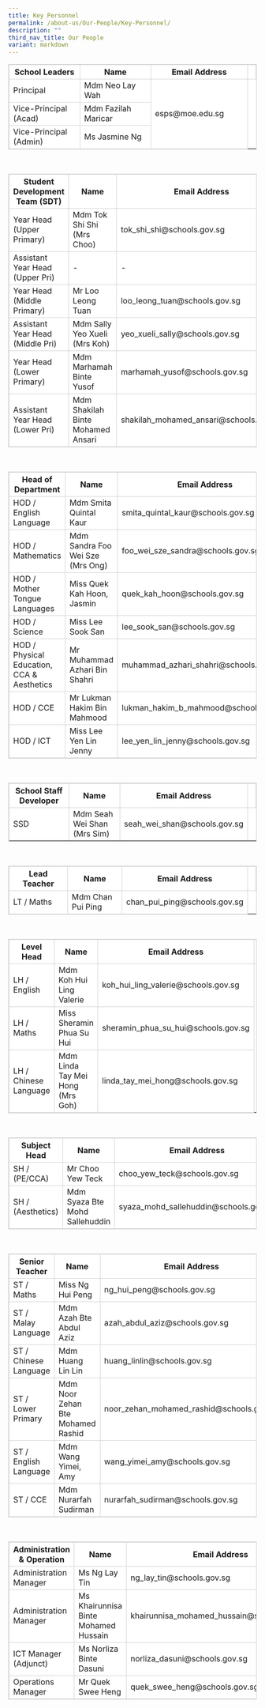 ```yaml
---
title: Key Personnel
permalink: /about-us/Our-People/Key-Personnel/
description: ""
third_nav_title: Our People
variant: markdown
---
```

<style>
table, th, td {
  border:  1px solid #D3D3D3;
  border-collapse: collapse;
  background-color: white;
}

</style>

<table style="width:100%">
  <tbody><tr>
    <th style="width: 30%">School Leaders</th>
    <th style="width: 30%">Name</th>
		<th style="width: 40%">Email Address</th>
		<td>
  </td></tr>
<tr>
	<td>Principal</td>
	<td>Mdm Neo Lay Wah</td>
	<td rowspan="3">esps@moe.edu.sg</td>
	</tr>
	<tr>
	<td>Vice-Principal (Acad)</td>
			<td>Mdm Fazilah Maricar</td>
	</tr>
		<tr>
	<td>Vice-Principal (Admin)</td>
				<td>Ms Jasmine Ng</td>
	</tr>
</tbody></table>

<br>
<table style="width:100%">
  <tbody><tr>
    <th style="width: 30%">Student Development Team (SDT)</th>
    <th style="width: 30%">Name</th>
		<th style="width: 40%">Email Address</th><td>
  </td></tr>
<tr>
	<td>Year Head (Upper Primary)</td>
			<td>Mdm Tok Shi Shi (Mrs Choo)</td>
		<td>tok_shi_shi@schools.gov.sg</td>
	</tr>
	<tr>
	<td>Assistant Year Head (Upper Pri)</td>
			<td>-</td>
		<td>-</td>
	</tr>
	<tr>
	<td>Year Head (Middle Primary)</td>
			<td>Mr Loo Leong Tuan</td>
		<td>loo_leong_tuan@schools.gov.sg</td>
	</tr>
			<tr>
				<td>Assistant Year Head (Middle Pri)</td>
			<td>Mdm Sally Yeo Xueli (Mrs Koh)</td>
		<td>yeo_xueli_sally@schools.gov.sg</td>
	</tr>
					<tr>
						<td>Year Head (Lower Primary)</td>
			<td>Mdm Marhamah Binte Yusof</td>
		<td>marhamah_yusof@schools.gov.sg</td>
	</tr>
					<tr>
						<td>Assistant Year Head (Lower Pri)</td>
			<td>Mdm Shakilah Binte Mohamed Ansari</td>
		<td>shakilah_mohamed_ansari@schools.gov.sg</td>
	</tr>				
</tbody></table>

<br>

<table style="width:100%">
  <tbody><tr>
    <th style="width: 30%">Head of Department</th>
    <th style="width: 30%">Name</th>
		<th style="width: 40%">Email Address</th><td>
  </td></tr>
<tr>
	<td>HOD / English Language</td>
	<td>Mdm Smita Quintal Kaur</td>
	<td>smita_quintal_kaur@schools.gov.sg</td>
	</tr>
<tr>
	<td>HOD / Mathematics</td>
	<td>Mdm Sandra Foo Wei Sze (Mrs Ong)</td>
	<td>foo_wei_sze_sandra@schools.gov.sg</td>
	</tr>
	<tr>
	<td>HOD / Mother Tongue Languages</td>
	<td>Miss Quek Kah Hoon, Jasmin</td>
	<td>quek_kah_hoon@schools.gov.sg</td>
	</tr>
<tr>
	<td>HOD / Science</td>
	<td>Miss Lee Sook San</td>
	<td>lee_sook_san@schools.gov.sg</td>
	</tr>
<tr>
	<td>HOD / Physical Education, CCA &amp; Aesthetics</td>
	<td>Mr Muhammad Azhari Bin Shahri</td>
	<td>muhammad_azhari_shahri@schools.gov.sg</td>
	</tr>
<tr>
	<td>HOD / CCE</td>
	<td>Mr Lukman Hakim Bin Mahmood</td>
	<td>lukman_hakim_b_mahmood@schools.gov.sg</td>
	</tr>
<tr>
	<td>HOD / ICT</td>
	<td>Miss Lee Yen Lin Jenny</td>
	<td>lee_yen_lin_jenny@schools.gov.sg</td>
	</tr>
</tbody></table>

<br>

<table style="width:100%">
  <tbody><tr>
    <th style="width: 30%">School Staff Developer</th>
    <th style="width: 30%">Name</th>
		<th style="width: 40%">Email Address</th><td>
  </td></tr>
<tr>
	<td>SSD</td>
	<td>Mdm Seah Wei Shan (Mrs Sim)</td>
	<td>seah_wei_shan@schools.gov.sg</td>
	</tr>
<tr>
</tr></tbody></table>

<br>

<table style="width:100%">
  <tbody><tr>
    <th style="width: 30%">Lead Teacher</th>
    <th style="width: 30%">Name</th>
		<th style="width: 40%">Email Address</th><td>
  </td></tr>
	<tr>
	<td>LT / Maths</td>
			<td>Mdm Chan Pui Ping</td>
		<td>chan_pui_ping@schools.gov.sg</td>
	</tr>
</tbody></table>

<br>
<table style="width:100%">
  <tbody><tr>
    <th style="width: 30%">Level Head</th>
    <th style="width: 30%">Name</th>
		<th style="width: 40%">Email Address</th><td>
  </td></tr>
			<tr>
	<td>LH / English</td>
			<td>Mdm Koh Hui Ling Valerie</td>
		<td>koh_hui_ling_valerie@schools.gov.sg</td>
		</tr>
			<tr>
	<td>LH / Maths</td>
			<td>Miss Sheramin Phua Su Hui</td>
		<td>sheramin_phua_su_hui@schools.gov.sg</td>
	</tr>
	<tr>
	<td>LH / Chinese Language</td>
			<td>Mdm Linda Tay Mei Hong (Mrs Goh)</td>
		<td>linda_tay_mei_hong@schools.gov.sg</td>
	</tr>
</tbody></table><br>

<table style="width:100%">
  <tbody><tr>
    <th style="width: 30%">Subject Head</th>
    <th style="width: 30%">Name</th>
		<th style="width: 40%">Email Address</th><td>
  </td></tr>
			<tr>
	<td>SH / (PE/CCA)</td>
			<td>Mr Choo Yew Teck</td>
		<td>choo_yew_teck@schools.gov.sg</td>
	</tr>
	<tr>
	<td>SH / (Aesthetics)</td>
			<td>Mdm Syaza Bte Mohd Sallehuddin</td>
		<td>syaza_mohd_sallehuddin@schools.gov.sg</td>
	</tr>
</tbody></table><br>



<table style="width:100%">
  <tbody><tr>
    <th style="width: 30%">Senior Teacher</th>
    <th style="width: 30%">Name</th>
		<th style="width: 40%">Email Address</th><td>
  </td></tr>
			<tr>
	<td>ST / Maths</td>
			<td>Miss Ng Hui Peng</td>
		<td>ng_hui_peng@schools.gov.sg</td>
	</tr>	
			<tr>
	<td>ST / Malay Language</td>
			<td>Mdm Azah Bte Abdul Aziz</td>
		<td>azah_abdul_aziz@schools.gov.sg</td>
	</tr>
	<tr>
	<td>ST / Chinese Language</td>
			<td>Mdm Huang Lin Lin</td>
		<td>huang_linlin@schools.gov.sg</td>
	</tr>		
					<tr>
	<td>ST / Lower Primary</td>
			<td>Mdm Noor Zehan Bte Mohamed Rashid</td>
		<td>noor_zehan_mohamed_rashid@schools.gov.sg</td>
	</tr>	
						<tr>
	<td>ST / English Language</td>
			<td>Mdm Wang Yimei, Amy</td>
		<td>wang_yimei_amy@schools.gov.sg</td>
	</tr>	
				<tr>
	<td>ST / CCE</td>
			<td>Mdm Nurarfah Sudirman</td>
		<td>nurarfah_sudirman@schools.gov.sg</td>
	</tr>	
	
	
</tbody></table>

<br>


<table style="width:100%">
  <tbody><tr>
    <th style="width: 30%">Administration &amp; Operation</th>
    <th style="width: 30%">Name</th>
		<th style="width: 40%">Email Address</th><td>
  </td></tr>
<tr>
	<td>Administration Manager</td>
	<td>Ms Ng Lay Tin</td>
	<td>ng_lay_tin@schools.gov.sg</td>
	</tr>
		<tr>
	<td>Administration Manager</td>
	<td>Ms Khairunnisa Binte Mohamed Hussain</td>
	<td>khairunnisa_mohamed_hussain@schools.gov.sg</td>
	</tr>
	<tr>
	<td>ICT Manager (Adjunct)</td>
	<td>Ms Norliza Binte Dasuni</td>
	<td>norliza_dasuni@schools.gov.sg</td>
	</tr>
<tr>
	<td>Operations Manager</td>
	<td>Mr Quek Swee Heng</td>
	<td>quek_swee_heng@schools.gov.sg</td>
	</tr>

</tbody></table>